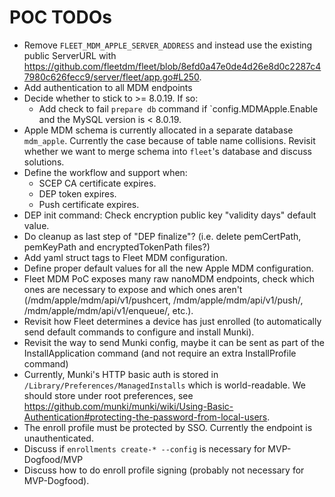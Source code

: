 # POC TODOs

- Remove `FLEET_MDM_APPLE_SERVER_ADDRESS` and instead use the existing public ServerURL with https://github.com/fleetdm/fleet/blob/8efd0a47e0de4d26e8d0c2287c47980c626fecc9/server/fleet/app.go#L250.
- Add authentication to all MDM endpoints
- Decide whether to stick to >= 8.0.19. If so:
	- Add check to fail `prepare db` command if `config.MDMApple.Enable and the MySQL version is < 8.0.19.
- Apple MDM schema is currently allocated in a separate database `mdm_apple`. Currently the case because of table name collisions. Revisit whether we want to merge schema into `fleet`'s database and discuss solutions.
- Define the workflow and support when:
  - SCEP CA certificate expires.
  - DEP token expires.
  - Push certificate expires.
- DEP init command: Check encryption public key "validity days" default value.
- Do cleanup as last step of "DEP finalize"? (i.e. delete pemCertPath, pemKeyPath and encryptedTokenPath files?)
- Add yaml struct tags to Fleet MDM configuration.
- Define proper default values for all the new Apple MDM configuration.
- Fleet MDM PoC exposes many raw nanoMDM endpoints, check which ones are necessary to expose and which ones aren't (/mdm/apple/mdm/api/v1/pushcert, /mdm/apple/mdm/api/v1/push/, /mdm/apple/mdm/api/v1/enqueue/, etc.).
- Revisit how Fleet determines a device has just enrolled (to automatically send default commands to configure and install Munki).
- Revisit the way to send Munki config, maybe it can be sent as part of the InstallApplication command (and not require an extra InstallProfile command)
- Currently, Munki's HTTP basic auth is stored in `/Library/Preferences/ManagedInstalls` which is world-readable. We should store under root preferences, see https://github.com/munki/munki/wiki/Using-Basic-Authentication#protecting-the-password-from-local-users.
- The enroll profile must be protected by SSO. Currently the endpoint is unauthenticated.
- Discuss if `enrollments create-* --config` is necessary for MVP-Dogfood/MVP
- Discuss how to do enroll profile signing (probably not necessary for MVP-Dogfood).